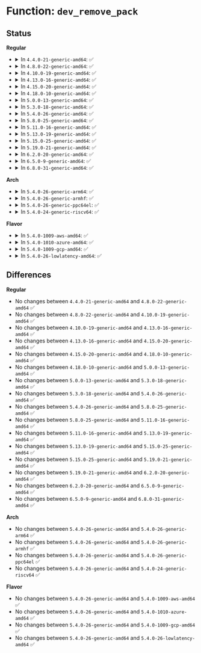 # Function: <code>dev_remove_pack</code>

## Status
<b>Regular</b>
<ul>
<li>
<details>
<summary>In <code>4.4.0-21-generic-amd64</code>: ✅</summary>

```c
void dev_remove_pack(struct packet_type * pt)
```

```json
{
  "name": "dev_remove_pack",
  "collision_type": "Unique Global",
  "inline_type": "No",
  "funcs": [
    {
      "addr": 18446744071586276480,
      "name": "dev_remove_pack",
      "external": true,
      "loc": "net/core/dev.c:450",
      "file": "net/core/dev.c",
      "inline": "seen, unknown",
      "caller_inline": [],
      "caller_func": [
        "net/packet/af_packet.c:packet_release"
      ]
    }
  ],
  "symbols": [
    {
      "addr": 18446744071586276480,
      "name": "dev_remove_pack",
      "section": ".text",
      "bind": "STB_GLOBAL",
      "size": 21
    }
  ]
}
```
</details>
</li>
<li>
<details>
<summary>In <code>4.8.0-22-generic-amd64</code>: ✅</summary>

```c
void dev_remove_pack(struct packet_type * pt)
```

```json
{
  "name": "dev_remove_pack",
  "collision_type": "Unique Global",
  "inline_type": "No",
  "funcs": [
    {
      "addr": 18446744071586702176,
      "name": "dev_remove_pack",
      "external": true,
      "loc": "net/core/dev.c:454",
      "file": "net/core/dev.c",
      "inline": "seen, unknown",
      "caller_inline": [],
      "caller_func": [
        "net/packet/af_packet.c:packet_release",
        "net/ncsi/ncsi-manage.c:ncsi_unregister_dev"
      ]
    }
  ],
  "symbols": [
    {
      "addr": 18446744071586702176,
      "name": "dev_remove_pack",
      "section": ".text",
      "bind": "STB_GLOBAL",
      "size": 21
    }
  ]
}
```
</details>
</li>
<li>
<details>
<summary>In <code>4.10.0-19-generic-amd64</code>: ✅</summary>

```c
void dev_remove_pack(struct packet_type * pt)
```

```json
{
  "name": "dev_remove_pack",
  "collision_type": "Unique Global",
  "inline_type": "No",
  "funcs": [
    {
      "addr": 18446744071586888544,
      "name": "dev_remove_pack",
      "external": true,
      "loc": "net/core/dev.c:453",
      "file": "net/core/dev.c",
      "inline": "seen, unknown",
      "caller_inline": [],
      "caller_func": [
        "net/ncsi/ncsi-manage.c:ncsi_unregister_dev"
      ]
    }
  ],
  "symbols": [
    {
      "addr": 18446744071586888544,
      "name": "dev_remove_pack",
      "section": ".text",
      "bind": "STB_GLOBAL",
      "size": 21
    }
  ]
}
```
</details>
</li>
<li>
<details>
<summary>In <code>4.13.0-16-generic-amd64</code>: ✅</summary>

```c
void dev_remove_pack(struct packet_type * pt)
```

```json
{
  "name": "dev_remove_pack",
  "collision_type": "Unique Global",
  "inline_type": "No",
  "funcs": [
    {
      "addr": 18446744071587012848,
      "name": "dev_remove_pack",
      "external": true,
      "loc": "net/core/dev.c:460",
      "file": "net/core/dev.c",
      "inline": "seen, unknown",
      "caller_inline": [],
      "caller_func": [
        "net/ncsi/ncsi-manage.c:ncsi_unregister_dev"
      ]
    }
  ],
  "symbols": [
    {
      "addr": 18446744071587012848,
      "name": "dev_remove_pack",
      "section": ".text",
      "bind": "STB_GLOBAL",
      "size": 21
    }
  ]
}
```
</details>
</li>
<li>
<details>
<summary>In <code>4.15.0-20-generic-amd64</code>: ✅</summary>

```c
void dev_remove_pack(struct packet_type * pt)
```

```json
{
  "name": "dev_remove_pack",
  "collision_type": "Unique Global",
  "inline_type": "No",
  "funcs": [
    {
      "addr": 18446744071587510800,
      "name": "dev_remove_pack",
      "external": true,
      "loc": "net/core/dev.c:463",
      "file": "net/core/dev.c",
      "inline": "seen, unknown",
      "caller_inline": [],
      "caller_func": [
        "net/ncsi/ncsi-manage.c:ncsi_unregister_dev"
      ]
    }
  ],
  "symbols": [
    {
      "addr": 18446744071587510800,
      "name": "dev_remove_pack",
      "section": ".text",
      "bind": "STB_GLOBAL",
      "size": 21
    }
  ]
}
```
</details>
</li>
<li>
<details>
<summary>In <code>4.18.0-10-generic-amd64</code>: ✅</summary>

```c
void dev_remove_pack(struct packet_type * pt)
```

```json
{
  "name": "dev_remove_pack",
  "collision_type": "Unique Global",
  "inline_type": "No",
  "funcs": [
    {
      "addr": 18446744071587829104,
      "name": "dev_remove_pack",
      "external": true,
      "loc": "net/core/dev.c:463",
      "file": "net/core/dev.c",
      "inline": "seen, unknown",
      "caller_inline": [],
      "caller_func": [
        "net/ipv6/af_inet6.c:inet6_init",
        "net/ncsi/ncsi-manage.c:ncsi_unregister_dev"
      ]
    }
  ],
  "symbols": [
    {
      "addr": 18446744071587829104,
      "name": "dev_remove_pack",
      "section": ".text",
      "bind": "STB_GLOBAL",
      "size": 21
    }
  ]
}
```
</details>
</li>
<li>
<details>
<summary>In <code>5.0.0-13-generic-amd64</code>: ✅</summary>

```c
void dev_remove_pack(struct packet_type * pt)
```

```json
{
  "name": "dev_remove_pack",
  "collision_type": "Unique Global",
  "inline_type": "No",
  "funcs": [
    {
      "addr": 18446744071587963232,
      "name": "dev_remove_pack",
      "external": true,
      "loc": "net/core/dev.c:465",
      "file": "net/core/dev.c",
      "inline": "seen, unknown",
      "caller_inline": [],
      "caller_func": [
        "net/ipv6/af_inet6.c:inet6_init",
        "net/ncsi/ncsi-manage.c:ncsi_unregister_dev"
      ]
    }
  ],
  "symbols": [
    {
      "addr": 18446744071587963232,
      "name": "dev_remove_pack",
      "section": ".text",
      "bind": "STB_GLOBAL",
      "size": 21
    }
  ]
}
```
</details>
</li>
<li>
<details>
<summary>In <code>5.3.0-18-generic-amd64</code>: ✅</summary>

```c
void dev_remove_pack(struct packet_type * pt)
```

```json
{
  "name": "dev_remove_pack",
  "collision_type": "Unique Global",
  "inline_type": "No",
  "funcs": [
    {
      "addr": 18446744071588276528,
      "name": "dev_remove_pack",
      "external": true,
      "loc": "net/core/dev.c:461",
      "file": "net/core/dev.c",
      "inline": "seen, unknown",
      "caller_inline": [],
      "caller_func": [
        "net/ipv6/af_inet6.c:inet6_init",
        "net/ncsi/ncsi-manage.c:ncsi_unregister_dev"
      ]
    }
  ],
  "symbols": [
    {
      "addr": 18446744071588276528,
      "name": "dev_remove_pack",
      "section": ".text",
      "bind": "STB_GLOBAL",
      "size": 21
    }
  ]
}
```
</details>
</li>
<li>
<details>
<summary>In <code>5.4.0-26-generic-amd64</code>: ✅</summary>

```c
void dev_remove_pack(struct packet_type * pt)
```

```json
{
  "name": "dev_remove_pack",
  "collision_type": "Unique Global",
  "inline_type": "No",
  "funcs": [
    {
      "addr": 18446744071588482160,
      "name": "dev_remove_pack",
      "external": true,
      "loc": "net/core/dev.c:379",
      "file": "net/core/dev.c",
      "inline": "seen, unknown",
      "caller_inline": [],
      "caller_func": [
        "net/ipv6/af_inet6.c:inet6_init",
        "net/ncsi/ncsi-manage.c:ncsi_unregister_dev"
      ]
    }
  ],
  "symbols": [
    {
      "addr": 18446744071588482160,
      "name": "dev_remove_pack",
      "section": ".text",
      "bind": "STB_GLOBAL",
      "size": 21
    }
  ]
}
```
</details>
</li>
<li>
<details>
<summary>In <code>5.8.0-25-generic-amd64</code>: ✅</summary>

```c
void dev_remove_pack(struct packet_type * pt)
```

```json
{
  "name": "dev_remove_pack",
  "collision_type": "Unique Global",
  "inline_type": "No",
  "funcs": [
    {
      "addr": 18446744071589349536,
      "name": "dev_remove_pack",
      "external": true,
      "loc": "net/core/dev.c:585",
      "file": "net/core/dev.c",
      "inline": "seen, unknown",
      "caller_inline": [],
      "caller_func": [
        "net/ipv6/af_inet6.c:inet6_init",
        "net/ncsi/ncsi-manage.c:ncsi_unregister_dev"
      ]
    }
  ],
  "symbols": [
    {
      "addr": 18446744071589349536,
      "name": "dev_remove_pack",
      "section": ".text",
      "bind": "STB_GLOBAL",
      "size": 42
    }
  ]
}
```
</details>
</li>
<li>
<details>
<summary>In <code>5.11.0-16-generic-amd64</code>: ✅</summary>

```c
void dev_remove_pack(struct packet_type * pt)
```

```json
{
  "name": "dev_remove_pack",
  "collision_type": "Unique Global",
  "inline_type": "No",
  "funcs": [
    {
      "addr": 18446744071589351312,
      "name": "dev_remove_pack",
      "external": true,
      "loc": "net/core/dev.c:588",
      "file": "net/core/dev.c",
      "inline": "seen, unknown",
      "caller_inline": [],
      "caller_func": [
        "net/ipv6/af_inet6.c:inet6_init",
        "net/ncsi/ncsi-manage.c:ncsi_unregister_dev"
      ]
    }
  ],
  "symbols": [
    {
      "addr": 18446744071589351312,
      "name": "dev_remove_pack",
      "section": ".text",
      "bind": "STB_GLOBAL",
      "size": 42
    }
  ]
}
```
</details>
</li>
<li>
<details>
<summary>In <code>5.13.0-19-generic-amd64</code>: ✅</summary>

```c
void dev_remove_pack(struct packet_type * pt)
```

```json
{
  "name": "dev_remove_pack",
  "collision_type": "Unique Global",
  "inline_type": "No",
  "funcs": [
    {
      "addr": 18446744071589251792,
      "name": "dev_remove_pack",
      "external": true,
      "loc": "net/core/dev.c:590",
      "file": "net/core/dev.c",
      "inline": "seen, unknown",
      "caller_inline": [],
      "caller_func": [
        "net/core/selftests.c:__net_test_loopback",
        "net/ipv6/af_inet6.c:inet6_init",
        "net/ncsi/ncsi-manage.c:ncsi_unregister_dev"
      ]
    }
  ],
  "symbols": [
    {
      "addr": 18446744071589251792,
      "name": "dev_remove_pack",
      "section": ".text",
      "bind": "STB_GLOBAL",
      "size": 42
    }
  ]
}
```
</details>
</li>
<li>
<details>
<summary>In <code>5.15.0-25-generic-amd64</code>: ✅</summary>

```c
void dev_remove_pack(struct packet_type * pt)
```

```json
{
  "name": "dev_remove_pack",
  "collision_type": "Unique Global",
  "inline_type": "No",
  "funcs": [
    {
      "addr": 18446744071589976848,
      "name": "dev_remove_pack",
      "external": true,
      "loc": "net/core/dev.c:592",
      "file": "net/core/dev.c",
      "inline": "seen, unknown",
      "caller_inline": [],
      "caller_func": [
        "net/core/selftests.c:__net_test_loopback",
        "net/ipv6/af_inet6.c:inet6_init",
        "net/ncsi/ncsi-manage.c:ncsi_unregister_dev"
      ]
    }
  ],
  "symbols": [
    {
      "addr": 18446744071589976848,
      "name": "dev_remove_pack",
      "section": ".text",
      "bind": "STB_GLOBAL",
      "size": 42
    }
  ]
}
```
</details>
</li>
<li>
<details>
<summary>In <code>5.19.0-21-generic-amd64</code>: ✅</summary>

```c
void dev_remove_pack(struct packet_type * pt)
```

```json
{
  "name": "dev_remove_pack",
  "collision_type": "Unique Global",
  "inline_type": "No",
  "funcs": [
    {
      "addr": 18446744071591502720,
      "name": "dev_remove_pack",
      "external": true,
      "loc": "net/core/dev.c:613",
      "file": "net/core/dev.c",
      "inline": "seen, unknown",
      "caller_inline": [],
      "caller_func": [
        "net/core/selftests.c:__net_test_loopback",
        "net/ipv6/af_inet6.c:inet6_init",
        "net/ncsi/ncsi-manage.c:ncsi_unregister_dev",
        "net/mctp/route.c:mctp_routes_exit"
      ]
    }
  ],
  "symbols": [
    {
      "addr": 18446744071591502720,
      "name": "dev_remove_pack",
      "section": ".text",
      "bind": "STB_GLOBAL",
      "size": 58
    }
  ]
}
```
</details>
</li>
<li>
<details>
<summary>In <code>6.2.0-20-generic-amd64</code>: ✅</summary>

```c
void dev_remove_pack(struct packet_type * pt)
```

```json
{
  "name": "dev_remove_pack",
  "collision_type": "Unique Global",
  "inline_type": "No",
  "funcs": [
    {
      "addr": 18446744071593273328,
      "name": "dev_remove_pack",
      "external": true,
      "loc": "net/core/dev.c:613",
      "file": "net/core/dev.c",
      "inline": "seen, unknown",
      "caller_inline": [],
      "caller_func": [
        "net/core/selftests.c:__net_test_loopback",
        "net/ipv6/af_inet6.c:inet6_init",
        "net/ncsi/ncsi-manage.c:ncsi_unregister_dev",
        "net/mctp/route.c:mctp_routes_exit"
      ]
    }
  ],
  "symbols": [
    {
      "addr": 18446744071593273328,
      "name": "dev_remove_pack",
      "section": ".text",
      "bind": "STB_GLOBAL",
      "size": 58
    }
  ]
}
```
</details>
</li>
<li>
<details>
<summary>In <code>6.5.0-9-generic-amd64</code>: ✅</summary>

```c
void dev_remove_pack(struct packet_type * pt)
```

```json
{
  "name": "dev_remove_pack",
  "collision_type": "Unique Global",
  "inline_type": "No",
  "funcs": [
    {
      "addr": 18446744071593729024,
      "name": "dev_remove_pack",
      "external": true,
      "loc": "net/core/dev.c:611",
      "file": "net/core/dev.c",
      "inline": "seen, unknown",
      "caller_inline": [],
      "caller_func": [
        "net/core/selftests.c:__net_test_loopback",
        "net/ipv6/af_inet6.c:inet6_init",
        "net/ncsi/ncsi-manage.c:ncsi_unregister_dev",
        "net/mctp/route.c:mctp_routes_exit"
      ]
    }
  ],
  "symbols": [
    {
      "addr": 18446744071593729024,
      "name": "dev_remove_pack",
      "section": ".text",
      "bind": "STB_GLOBAL",
      "size": 58
    }
  ]
}
```
</details>
</li>
<li>
<details>
<summary>In <code>6.8.0-31-generic-amd64</code>: ✅</summary>

```c
void dev_remove_pack(struct packet_type * pt)
```

```json
{
  "name": "dev_remove_pack",
  "collision_type": "Unique Global",
  "inline_type": "No",
  "funcs": [
    {
      "addr": 18446744071594508416,
      "name": "dev_remove_pack",
      "external": true,
      "loc": "net/core/dev.c:628",
      "file": "net/core/dev.c",
      "inline": "seen, unknown",
      "caller_inline": [],
      "caller_func": [
        "net/core/selftests.c:__net_test_loopback",
        "net/ipv6/af_inet6.c:inet6_init",
        "net/ncsi/ncsi-manage.c:ncsi_unregister_dev",
        "net/mctp/route.c:mctp_routes_exit"
      ]
    }
  ],
  "symbols": [
    {
      "addr": 18446744071594508416,
      "name": "dev_remove_pack",
      "section": ".text",
      "bind": "STB_GLOBAL",
      "size": 58
    }
  ]
}
```
</details>
</li>
</ul>
<b>Arch</b>
<ul>
<li>
<details>
<summary>In <code>5.4.0-26-generic-arm64</code>: ✅</summary>

```c
void dev_remove_pack(struct packet_type * pt)
```

```json
{
  "name": "dev_remove_pack",
  "collision_type": "Unique Global",
  "inline_type": "No",
  "funcs": [
    {
      "addr": 18446603336502007216,
      "name": "dev_remove_pack",
      "external": true,
      "loc": "net/core/dev.c:379",
      "file": "net/core/dev.c",
      "inline": "seen, unknown",
      "caller_inline": [],
      "caller_func": [
        "net/ipv6/af_inet6.c:inet6_init",
        "net/ncsi/ncsi-manage.c:ncsi_unregister_dev"
      ]
    }
  ],
  "symbols": [
    {
      "addr": 18446603336502007216,
      "name": "dev_remove_pack",
      "section": ".text",
      "bind": "STB_GLOBAL",
      "size": 48
    }
  ]
}
```
</details>
</li>
<li>
<details>
<summary>In <code>5.4.0-26-generic-armhf</code>: ✅</summary>

```c
void dev_remove_pack(struct packet_type * pt)
```

```json
{
  "name": "dev_remove_pack",
  "collision_type": "Unique Global",
  "inline_type": "No",
  "funcs": [
    {
      "addr": 3234746836,
      "name": "dev_remove_pack",
      "external": true,
      "loc": "net/core/dev.c:379",
      "file": "net/core/dev.c",
      "inline": "seen, unknown",
      "caller_inline": [],
      "caller_func": [
        "net/ipv6/af_inet6.c:inet6_init",
        "net/ncsi/ncsi-manage.c:ncsi_unregister_dev"
      ]
    }
  ],
  "symbols": [
    {
      "addr": 3234746836,
      "name": "dev_remove_pack",
      "section": ".text",
      "bind": "STB_GLOBAL",
      "size": 32
    }
  ]
}
```
</details>
</li>
<li>
<details>
<summary>In <code>5.4.0-26-generic-ppc64el</code>: ✅</summary>

```c
void dev_remove_pack(struct packet_type * pt)
```

```json
{
  "name": "dev_remove_pack",
  "collision_type": "Unique Global",
  "inline_type": "No",
  "funcs": [
    {
      "addr": 13835058055295425376,
      "name": "dev_remove_pack",
      "external": true,
      "loc": "net/core/dev.c:379",
      "file": "net/core/dev.c",
      "inline": "seen, unknown",
      "caller_inline": [],
      "caller_func": [
        "net/ipv6/af_inet6.c:inet6_init",
        "net/ncsi/ncsi-manage.c:ncsi_unregister_dev"
      ]
    }
  ],
  "symbols": [
    {
      "addr": 13835058055295425376,
      "name": "dev_remove_pack",
      "section": ".text",
      "bind": "STB_GLOBAL",
      "size": 48
    }
  ]
}
```
</details>
</li>
<li>
<details>
<summary>In <code>5.4.0-24-generic-riscv64</code>: ✅</summary>

```c
void dev_remove_pack(struct packet_type * pt)
```

```json
{
  "name": "dev_remove_pack",
  "collision_type": "Unique Global",
  "inline_type": "No",
  "funcs": [
    {
      "addr": 18446743936278300440,
      "name": "dev_remove_pack",
      "external": true,
      "loc": "net/core/dev.c:379",
      "file": "net/core/dev.c",
      "inline": "seen, unknown",
      "caller_inline": [],
      "caller_func": [
        "net/ipv6/af_inet6.c:inet6_init",
        "net/ncsi/ncsi-manage.c:ncsi_unregister_dev"
      ]
    }
  ],
  "symbols": [
    {
      "addr": 18446743936278300440,
      "name": "dev_remove_pack",
      "section": ".text",
      "bind": "STB_GLOBAL",
      "size": 50
    }
  ]
}
```
</details>
</li>
</ul>
<b>Flavor</b>
<ul>
<li>
<details>
<summary>In <code>5.4.0-1009-aws-amd64</code>: ✅</summary>

```c
void dev_remove_pack(struct packet_type * pt)
```

```json
{
  "name": "dev_remove_pack",
  "collision_type": "Unique Global",
  "inline_type": "No",
  "funcs": [
    {
      "addr": 18446744071588088944,
      "name": "dev_remove_pack",
      "external": true,
      "loc": "net/core/dev.c:379",
      "file": "net/core/dev.c",
      "inline": "seen, unknown",
      "caller_inline": [],
      "caller_func": [
        "net/ipv6/af_inet6.c:inet6_init",
        "net/ncsi/ncsi-manage.c:ncsi_unregister_dev"
      ]
    }
  ],
  "symbols": [
    {
      "addr": 18446744071588088944,
      "name": "dev_remove_pack",
      "section": ".text",
      "bind": "STB_GLOBAL",
      "size": 21
    }
  ]
}
```
</details>
</li>
<li>
<details>
<summary>In <code>5.4.0-1010-azure-amd64</code>: ✅</summary>

```c
void dev_remove_pack(struct packet_type * pt)
```

```json
{
  "name": "dev_remove_pack",
  "collision_type": "Unique Global",
  "inline_type": "No",
  "funcs": [
    {
      "addr": 18446744071587801936,
      "name": "dev_remove_pack",
      "external": true,
      "loc": "net/core/dev.c:379",
      "file": "net/core/dev.c",
      "inline": "seen, unknown",
      "caller_inline": [],
      "caller_func": [
        "net/ipv6/af_inet6.c:inet6_init",
        "net/ncsi/ncsi-manage.c:ncsi_unregister_dev"
      ]
    }
  ],
  "symbols": [
    {
      "addr": 18446744071587801936,
      "name": "dev_remove_pack",
      "section": ".text",
      "bind": "STB_GLOBAL",
      "size": 21
    }
  ]
}
```
</details>
</li>
<li>
<details>
<summary>In <code>5.4.0-1009-gcp-amd64</code>: ✅</summary>

```c
void dev_remove_pack(struct packet_type * pt)
```

```json
{
  "name": "dev_remove_pack",
  "collision_type": "Unique Global",
  "inline_type": "No",
  "funcs": [
    {
      "addr": 18446744071588420720,
      "name": "dev_remove_pack",
      "external": true,
      "loc": "net/core/dev.c:379",
      "file": "net/core/dev.c",
      "inline": "seen, unknown",
      "caller_inline": [],
      "caller_func": [
        "net/ipv6/af_inet6.c:inet6_init",
        "net/ncsi/ncsi-manage.c:ncsi_unregister_dev"
      ]
    }
  ],
  "symbols": [
    {
      "addr": 18446744071588420720,
      "name": "dev_remove_pack",
      "section": ".text",
      "bind": "STB_GLOBAL",
      "size": 21
    }
  ]
}
```
</details>
</li>
<li>
<details>
<summary>In <code>5.4.0-26-lowlatency-amd64</code>: ✅</summary>

```c
void dev_remove_pack(struct packet_type * pt)
```

```json
{
  "name": "dev_remove_pack",
  "collision_type": "Unique Global",
  "inline_type": "No",
  "funcs": [
    {
      "addr": 18446744071588540064,
      "name": "dev_remove_pack",
      "external": true,
      "loc": "net/core/dev.c:379",
      "file": "net/core/dev.c",
      "inline": "seen, unknown",
      "caller_inline": [],
      "caller_func": [
        "net/ipv6/af_inet6.c:inet6_init",
        "net/ncsi/ncsi-manage.c:ncsi_unregister_dev"
      ]
    }
  ],
  "symbols": [
    {
      "addr": 18446744071588540064,
      "name": "dev_remove_pack",
      "section": ".text",
      "bind": "STB_GLOBAL",
      "size": 21
    }
  ]
}
```
</details>
</li>
</ul>

## Differences
<b>Regular</b>
<ul>
<li>
No changes between <code>4.4.0-21-generic-amd64</code> and <code>4.8.0-22-generic-amd64</code> ✅
</li>
<li>
No changes between <code>4.8.0-22-generic-amd64</code> and <code>4.10.0-19-generic-amd64</code> ✅
</li>
<li>
No changes between <code>4.10.0-19-generic-amd64</code> and <code>4.13.0-16-generic-amd64</code> ✅
</li>
<li>
No changes between <code>4.13.0-16-generic-amd64</code> and <code>4.15.0-20-generic-amd64</code> ✅
</li>
<li>
No changes between <code>4.15.0-20-generic-amd64</code> and <code>4.18.0-10-generic-amd64</code> ✅
</li>
<li>
No changes between <code>4.18.0-10-generic-amd64</code> and <code>5.0.0-13-generic-amd64</code> ✅
</li>
<li>
No changes between <code>5.0.0-13-generic-amd64</code> and <code>5.3.0-18-generic-amd64</code> ✅
</li>
<li>
No changes between <code>5.3.0-18-generic-amd64</code> and <code>5.4.0-26-generic-amd64</code> ✅
</li>
<li>
No changes between <code>5.4.0-26-generic-amd64</code> and <code>5.8.0-25-generic-amd64</code> ✅
</li>
<li>
No changes between <code>5.8.0-25-generic-amd64</code> and <code>5.11.0-16-generic-amd64</code> ✅
</li>
<li>
No changes between <code>5.11.0-16-generic-amd64</code> and <code>5.13.0-19-generic-amd64</code> ✅
</li>
<li>
No changes between <code>5.13.0-19-generic-amd64</code> and <code>5.15.0-25-generic-amd64</code> ✅
</li>
<li>
No changes between <code>5.15.0-25-generic-amd64</code> and <code>5.19.0-21-generic-amd64</code> ✅
</li>
<li>
No changes between <code>5.19.0-21-generic-amd64</code> and <code>6.2.0-20-generic-amd64</code> ✅
</li>
<li>
No changes between <code>6.2.0-20-generic-amd64</code> and <code>6.5.0-9-generic-amd64</code> ✅
</li>
<li>
No changes between <code>6.5.0-9-generic-amd64</code> and <code>6.8.0-31-generic-amd64</code> ✅
</li>
</ul>
<b>Arch</b>
<ul>
<li>
No changes between <code>5.4.0-26-generic-amd64</code> and <code>5.4.0-26-generic-arm64</code> ✅
</li>
<li>
No changes between <code>5.4.0-26-generic-amd64</code> and <code>5.4.0-26-generic-armhf</code> ✅
</li>
<li>
No changes between <code>5.4.0-26-generic-amd64</code> and <code>5.4.0-26-generic-ppc64el</code> ✅
</li>
<li>
No changes between <code>5.4.0-26-generic-amd64</code> and <code>5.4.0-24-generic-riscv64</code> ✅
</li>
</ul>
<b>Flavor</b>
<ul>
<li>
No changes between <code>5.4.0-26-generic-amd64</code> and <code>5.4.0-1009-aws-amd64</code> ✅
</li>
<li>
No changes between <code>5.4.0-26-generic-amd64</code> and <code>5.4.0-1010-azure-amd64</code> ✅
</li>
<li>
No changes between <code>5.4.0-26-generic-amd64</code> and <code>5.4.0-1009-gcp-amd64</code> ✅
</li>
<li>
No changes between <code>5.4.0-26-generic-amd64</code> and <code>5.4.0-26-lowlatency-amd64</code> ✅
</li>
</ul>
